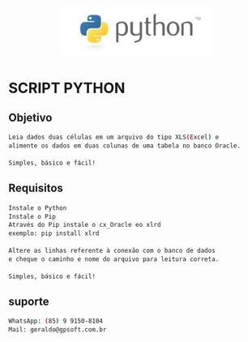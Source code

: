 <p align="center">
  <img src="./assets/images/python.png" width="300" alt="Python" /></a>
</p>

# SCRIPT PYTHON

## Objetivo
```bash
Leia dados duas células em um arquivo do tipo XLS(Excel) e 
alimente os dados em duas colunas de uma tabela no banco Oracle.

Simples, básico e fácil!
```

## Requisitos
```bash
Instale o Python
Instale o Pip
Através do Pip instale o cx_Oracle eo xlrd
exemplo: pip install xlrd

Altere as linhas referente à conexão com o banco de dados 
e cheque o caminho e nome do arquivo para leitura correta.

Simples, básico e fácil!
```

## suporte
```bash
WhatsApp: (85) 9 9150-8104
Mail: geraldo@gpsoft.com.br
```
